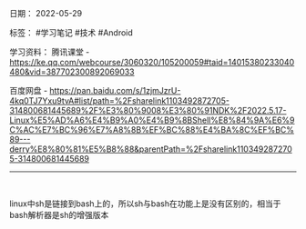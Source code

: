 日期： 2022-05-29

标签： #学习笔记 #技术 #Android 

学习资料： 
腾讯课堂 - https://ke.qq.com/webcourse/3060320/105200059#taid=14015380233040480&vid=387702300892069033

百度网盘 - https://pan.baidu.com/s/1zjmJzrU-4kq0TJ7Yxu9tvA#list/path=%2Fsharelink1103492872705-314800681445689%2F%E3%80%9008%E3%80%91NDK%2F2022.5.17-Linux%E5%AD%A6%E4%B9%A0%E4%B9%8BShell%E8%84%9A%E6%9C%AC%E7%BC%96%E7%A8%8B%EF%BC%88%E4%BA%8C%EF%BC%89---derry%E8%80%81%E5%B8%88&parentPath=%2Fsharelink1103492872705-314800681445689

---
<br>

linux中sh是链接到bash上的，所以sh与bash在功能上是没有区别的，相当于bash解析器是sh的增强版本

